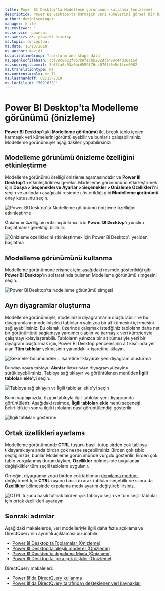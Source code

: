 ```yaml
---
title: Power BI Desktop’ta Modelleme görünümünü kullanma (önizleme)
description: Power BI Desktop'ta karmaşık veri kümelerini görsel bir biçimde görmek için Modelleme görünümünü kullanma
author: davidiseminger
manager: kfile
ms.reviewer: ''
ms.service: powerbi
ms.subservice: powerbi-desktop
ms.topic: conceptual
ms.date: 11/13/2018
ms.author: davidi
LocalizationGroup: Transform and shape data
ms.openlocfilehash: ccb78c8d22fdb7b9fecbb202dca488c44d36a15d
ms.sourcegitcommit: 5e83fa6c93a0bc6599f76cc070fb0e5c1fce0082
ms.translationtype: HT
ms.contentlocale: tr-TR
ms.lasthandoff: 02/13/2019
ms.locfileid: "56216321"
---
```

# <a name="modeling-view-in-power-bi-desktop-preview"></a>Power BI Desktop'ta Modelleme görünümü (önizleme)

**Power BI Desktop**'taki **Modelleme görünümü** ile, birçok tablo içeren karmaşık veri kümelerini görüntüleyebilir ve bunlarla çalışabilirsiniz. Modelleme görünümüyle aşağıdakileri yapabilirsiniz:


## <a name="enabling-the-modeling-view-preview-feature"></a>Modelleme görünümü önizleme özelliğini etkinleştirme

Modelleme görünümü özelliği önizleme aşamasındadır ve **Power BI Desktop**'ta etkinleştirilmesi gerekir. Modelleme görünümünü etkinleştirmek için **Dosya > Seçenekler ve Ayarlar > Seçenekler > Önizleme Özellikleri**'ni seçin ve ardından aşağıdaki resimde gösterildiği gibi **Modelleme görünümü** onay kutusunu seçin.

![Power BI Desktop'ta Modelleme görünümü önizleme özelliğini etkinleştirme](media/desktop-modeling-view/modeling-view_01.png)

Önizleme özelliğinin etkinleştirilmesi için **Power BI Desktop**'ı yeniden başlatmanız gerektiği bildirilir. 

![Önizleme özelliklerini etkinleştirmek için Power BI Desktop'ı yeniden başlatma](media/desktop-modeling-view/modeling-view_01b.png)

## <a name="using-modeling-view"></a>Modelleme görünümünü kullanma

Modelleme görünümüne erişmek için, aşağıdaki resimde gösterildiği gibi **Power BI Desktop**'ın sol tarafında bulunan Modelleme görünümü simgesini seçin.

![Power BI Desktop’ta modelleme görünümü simgesi](media/desktop-modeling-view/modeling-view_02.png)

## <a name="creating-separate-diagrams"></a>Ayrı diyagramlar oluşturma

Modelleme görünümüyle, modelinizin diyagramlarını oluşturabilir ve bu diyagramların modelinizdeki tabloların yalnızca bir alt kümesini içermesini sağlayabilirsiniz. Bu olanak, üzerinde çalışmak istediğiniz tabloların daha net bir görünümünü sağlamaya yardımcı olabilir ve karmaşık veri kümeleriyle çalışmayı kolaylaştırabilir. Tabloların yalnızca bir alt kümesiyle yeni bir diyagram oluşturmak için, Power BI Desktop penceresinin alt kısmında yer alan **Tüm tablolar** sekmesinin yanındaki **+** işaretine tıklayın.

![Sekmeler bölümündeki + işaretine tıklayarak yeni diyagram oluşturma](media/desktop-modeling-view/modeling-view_03.png)

Bundan sonra tabloyu **Alanlar** listesinden diyagram yüzeyine sürükleyebilirsiniz. Tabloya sağ tıklayın ve görüntülenen menüden **İlgili tabloları ekle**'yi seçin.

![Tabloya sağ tıklayın ve İlgili tabloları ekle'yi seçin](media/desktop-modeling-view/modeling-view_04.png)

Bunu yaptığınızda, özgün tabloyla ilgili tablolar yeni diyagramda görüntülenir. Aşağıdaki resimde, **İlgili tabloları ekle** menü seçeneği belirtildikten sonra ilgili tabloların nasıl görüntülendiği gösterilir.

![İlgili tabloları gösterme](media/desktop-modeling-view/modeling-view_05.png)

## <a name="setting-common-properties"></a>Ortak özellikleri ayarlama

Modelleme görünümünde **CTRL** tuşunu basılı tutup birden çok tabloya tıklayarak aynı anda birden çok nesne seçebilirsiniz. Birden çok tablo seçtiğinizde, bunlar Modelleme görünümünde vurgulu gösterilir. Birden çok tablo vurgulanmış durumdayken, **Özellikler** bölmesinde uygulanan değişiklikler tüm seçili tablolara uygulanır.

Örneğin, diyagramınızdaki birden çok tablonun [depolama modunu](desktop-storage-mode.md) değiştirmek için **CTRL** tuşunu basılı tutarak tabloları seçebilir ve sonra da **Özellikler** bölmesinde depolama modu ayarını değiştirebilirsiniz.

![CTRL tuşunu basılı tutarak birden çok tabloyu seçin ve tüm seçili tablolar için ortak özellikleri ayarlayın](media/desktop-modeling-view/modeling-view_06.png)


## <a name="next-steps"></a>Sonraki adımlar

Aşağıdaki makalelerde, veri modelleriyle ilgili daha fazla açıklama ve DirectQuery'nin ayrıntılı açıklaması bulunabilir.

* [Power BI Desktop'ta Toplamalar (Önizleme)](desktop-aggregations.md)
* [Power BI Desktop’ta bileşik modeller (Önizleme)](desktop-composite-models.md)
* [Power BI Desktop’ta depolama Modu (Önizleme)](desktop-storage-mode.md)
* [Power BI Desktop’ta çoka çok ilişkiler (Önizleme)](desktop-many-to-many-relationships.md)


DirectQuery makaleleri:

* [Power BI'da DirectQuery kullanma](desktop-directquery-about.md)
* [Power BI'da DirectQuery tarafından desteklenen veri kaynakları](desktop-directquery-data-sources.md)
